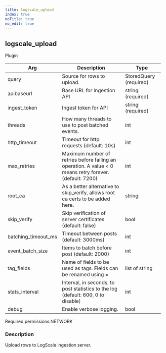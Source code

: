 ```yaml
---
title: logscale_upload
index: true
noTitle: true
no_edit: true
---
```




<div class="vql_item"></div>


## logscale_upload
<span class='vql_type label label-warning pull-right page-header'>Plugin</span>



<div class="vqlargs"></div>

Arg | Description | Type
----|-------------|-----
query|Source for rows to upload.|StoredQuery (required)
apibaseurl|Base URL for Ingestion API|string (required)
ingest_token|Ingest token for API|string (required)
threads|How many threads to use to post batched events.|int
http_timeout|Timeout for http requests (default: 10s)|int
max_retries|Maximum number of retries before failing an operation. A value < 0 means retry forever. (default: 7200)|int
root_ca|As a better alternative to skip_verify, allows root ca certs to be added here.|string
skip_verify|Skip verification of server certificates (default: false)|bool
batching_timeout_ms|Timeout between posts (default: 3000ms)|int
event_batch_size|Items to batch before post (default: 2000)|int
tag_fields|Name of fields to be used as tags. Fields can be renamed using =<newname>|list of string
stats_interval|Interval, in seconds, to post statistics to the log (default: 600, 0 to disable)|int
debug|Enable verbose logging.|bool

<span class="permission_list vql_type">Required permissions:</span><span class="permission_list linkcolour label label-important">NETWORK</span>

### Description

Upload rows to LogScale ingestion server.

